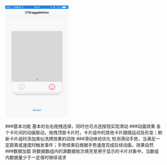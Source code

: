
![image](https://github.com/zt7623869/ZTDraggableViewDemo/blob/master/演示.gif)

###基本功能
基本的左右拖拽选择，同时也可点选按钮实现滑动
###动画效果
各个卡片间的动画联动，拖拽顶层卡片时，卡片组中的其他卡片跟随运动及形变；刷新卡片组时添加类似洗牌效果的动效
###滑动体验优化
检测滑动手势，当满足一定距离或速度时触发事件；手势结束后根据手势速度完成后续动画，效果自然
###数据加载
将数据数组内的源数据依次填充至用于显示的卡片对象中，当数组内数据量少于一定值时继续请求
